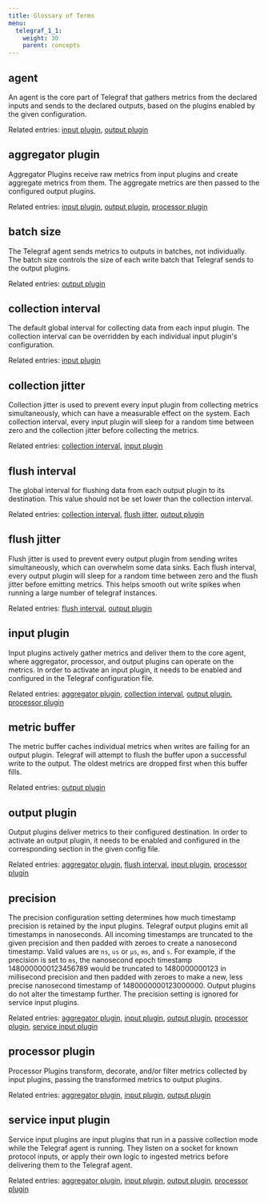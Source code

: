 ```yaml
---
title: Glossary of Terms
menu:
  telegraf_1_1:
    weight: 30
    parent: concepts
---
```


## agent

An agent is the core part of Telegraf that gathers metrics from the declared inputs and sends to the declared outputs, based on the plugins enabled by the given configuration.

Related entries: [input plugin](/telegraf/v1.1/concepts/glossary/#input-plugin), [output plugin](/telegraf/v1.1/concepts/glossary/#output-plugin)

## aggregator plugin 

Aggregator Plugins receive raw metrics from input plugins and create aggregate metrics from them. 
The aggregate metrics are then passed to the configured output plugins.

Related entries: [input plugin](/telegraf/v1.1/concepts/glossary/#input-plugin), [output plugin](/telegraf/v1.1/concepts/glossary/#output-plugin), [processor plugin](/telegraf/v1.1/concepts/glossary/#processor-plugin)

## batch size 

The Telegraf agent sends metrics to outputs in batches, not individually. 
The batch size controls the size of each write batch that Telegraf sends to the output plugins.

Related entries: [output plugin](/telegraf/v1.1/concepts/glossary/#output-plugin)

## collection interval

The default global interval for collecting data from each input plugin. 
The collection interval can be overridden by each individual input plugin's configuration.

Related entries: [input plugin](/telegraf/v1.1/concepts/glossary/#input-plugin)

## collection jitter

Collection jitter is used to prevent every input plugin from collecting metrics simultaneously, which can have a measurable effect on the system.
Each collection interval, every input plugin will sleep for a random time between zero and the collection jitter before collecting the metrics.

Related entries: [collection interval](/telegraf/v1.1/concepts/glossary/#collection-interval), [input plugin](/telegraf/v1.1/concepts/glossary/#input-plugin)

## flush interval

The global interval for flushing data from each output plugin to its destination. 
This value should not be set lower than the collection interval.

Related entries: [collection interval](/telegraf/v1.1/concepts/glossary/#collection-interval), [flush jitter](/telegraf/v1.1/concepts/glossary/#flush-jitter), [output plugin](/telegraf/v1.1/concepts/glossary/#output-plugin)

## flush jitter

Flush jitter is used to prevent every output plugin from sending writes simultaneously, which can overwhelm some data sinks.
Each flush interval, every output plugin will sleep for a random time between zero and the flush jitter before emitting metrics. 
This helps smooth out write spikes when running a large number of telegraf instances.

Related entries: [flush interval](/telegraf/v1.1/concepts/glossary/#flush-interval), [output plugin](/telegraf/v1.1/concepts/glossary/#output-plugin)

## input plugin

Input plugins actively gather metrics and deliver them to the core agent, where aggregator, processor, and output plugins can operate on the metrics. 
In order to activate an input plugin, it needs to be enabled and configured in the Telegraf configuration file. 

Related entries: [aggregator plugin](/telegraf/v1.1/concepts/glossary/#aggregator-plugin), [collection interval](/telegraf/v1.1/concepts/glossary/#collection-interval), [output plugin](/telegraf/v1.1/concepts/glossary/#output-plugin), [processor plugin](/telegraf/v1.1/concepts/glossary/#processor-plugin)

## metric buffer

The metric buffer caches individual metrics when writes are failing for an output plugin. 
Telegraf will attempt to flush the buffer upon a successful write to the output. 
The oldest metrics are dropped first when this buffer fills.

Related entries: [output plugin](/telegraf/v1.1/concepts/glossary/#output-plugin)

## output plugin

Output plugins deliver metrics to their configured destination. In order to activate an output plugin, it needs to be enabled and configured in the corresponding section in the given config file.

Related entries: [aggregator plugin](/telegraf/v1.1/concepts/glossary/#aggregator-plugin), [flush interval](/telegraf/v1.1/concepts/glossary/#flush-interval), [input plugin](/telegraf/v1.1/concepts/glossary/#input-plugin), [processor plugin](/telegraf/v1.1/concepts/glossary/#processor-plugin)

## precision

The precision configuration setting determines how much timestamp precision is retained by the input plugins. Telegraf output plugins emit all timestamps in nanoseconds. 
All incoming timestamps are truncated to the given precision and then padded with zeroes to create a nanosecond timestamp.
Valid values are `ns`, `us` or `µs`, `ms`, and `s`.
For example, if the precision is set to `ms`, the nanosecond epoch timestamp 1480000000123456789 would be truncated to 1480000000123 in millisecond precision and then padded with zeroes to make a new, less precise nanosecond timestamp of 1480000000123000000. 
Output plugins do not alter the timestamp further. The precision setting is ignored for service input plugins.

Related entries:  [aggregator plugin](/telegraf/v1.1/concepts/glossary/#aggregator-plugin), [input plugin](/telegraf/v1.1/concepts/glossary/#input-plugin), [output plugin](/telegraf/v1.1/concepts/glossary/#output-plugin), [processor plugin](/telegraf/v1.1/concepts/glossary/#processor-plugin), [service input plugin](/telegraf/v1.1/concepts/glossary/#service-input-plugin)

## processor plugin 

Processor Plugins transform, decorate, and/or filter metrics collected by input plugins, passing the transformed metrics to output plugins.

Related entries: [aggregator plugin](/telegraf/v1.1/concepts/glossary/#aggregator-plugin), [input plugin](/telegraf/v1.1/concepts/glossary/#input-plugin), [output plugin](/telegraf/v1.1/concepts/glossary/#output-plugin)

## service input plugin

Service input plugins are input plugins that run in a passive collection mode while the Telegraf agent is running. 
They listen on a socket for known protocol inputs, or apply their own logic to ingested metrics before delivering them to the Telegraf agent.

Related entries: [aggregator plugin](/telegraf/v1.1/concepts/glossary/#aggregator-plugin), [input plugin](/telegraf/v1.1/concepts/glossary/#input-plugin), [output plugin](/telegraf/v1.1/concepts/glossary/#output-plugin), [processor plugin](/telegraf/v1.1/concepts/glossary/#processor-plugin)
